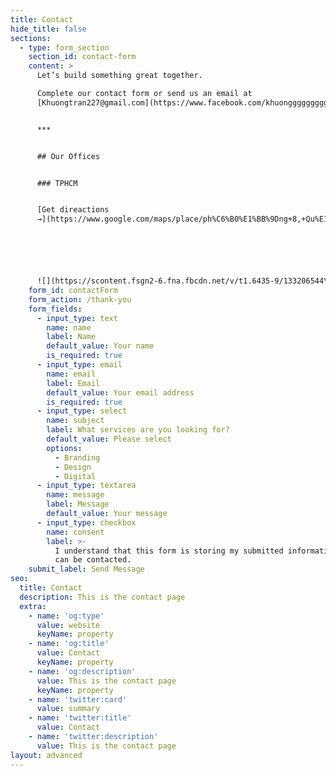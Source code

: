 ```yaml
---
title: Contact
hide_title: false
sections:
  - type: form_section
    section_id: contact-form
    content: >
      Let’s build something great together.

      Complete our contact form or send us an email at
      [Khuongtran227@gmail.com](https://www.facebook.com/khuonggggggggg/)


      ***


      ## Our Offices


      ### TPHCM


      [Get direactions
      →](https://www.google.com/maps/place/ph%C6%B0%E1%BB%9Dng+8,+Qu%E1%BA%ADn+11,+Th%C3%A0nh+ph%E1%BB%91+H%E1%BB%93+Ch%C3%AD+Minh,+Vi%E1%BB%87t+Nam/@10.7614477,106.6463336,17z/data=!3m1!4b1!4m5!3m4!1s0x31752e924918cf05:0xfd30fe3536927c80!8m2!3d10.7606898!4d106.6482886?hl=vi-VN)






      ![](https://scontent.fsgn2-6.fna.fbcdn.net/v/t1.6435-9/133206544\_1387198078278939\_5997432807545855559\_n.jpg?\_nc_cat=110\&ccb=1-5&\_nc_sid=8bfeb9&\_nc_ohc=l2fkq0ve1ZMAX8d48Bh&\_nc_ht=scontent.fsgn2-6.fna\&oh=c203f6fc0e564d837e3c55e328df4a17\&oe=615D7CED)
    form_id: contactForm
    form_action: /thank-you
    form_fields:
      - input_type: text
        name: name
        label: Name
        default_value: Your name
        is_required: true
      - input_type: email
        name: email
        label: Email
        default_value: Your email address
        is_required: true
      - input_type: select
        name: subject
        label: What services are you looking for?
        default_value: Please select
        options:
          - Branding
          - Design
          - Digital
      - input_type: textarea
        name: message
        label: Message
        default_value: Your message
      - input_type: checkbox
        name: consent
        label: >-
          I understand that this form is storing my submitted information so I
          can be contacted.
    submit_label: Send Message
seo:
  title: Contact
  description: This is the contact page
  extra:
    - name: 'og:type'
      value: website
      keyName: property
    - name: 'og:title'
      value: Contact
      keyName: property
    - name: 'og:description'
      value: This is the contact page
      keyName: property
    - name: 'twitter:card'
      value: summary
    - name: 'twitter:title'
      value: Contact
    - name: 'twitter:description'
      value: This is the contact page
layout: advanced
---
```

